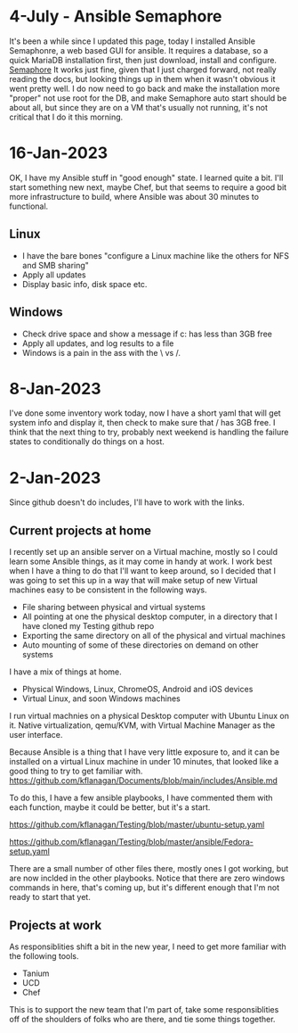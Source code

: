 # 4-July - Ansible Semaphore
It's been a while since I updated this page, today I installed Ansible Semaphonre, a web based GUI for ansible. It requires a database, so a quick MariaDB installation first, then just download, install and configure.
[Semaphore](https://docs.ansible-semaphore.com/administration-guide/installation)
It works just fine, given that I just charged forward, not really reading the docs, but looking things up in them when it wasn't obvious it went pretty well.
I do now need to go back and make the installation more "proper" not use root for the DB, and make Semaphore auto start should be about all, but since they are on a VM that's usually not running, it's not critical that I do it this morning. 
# 16-Jan-2023
OK, I have my Ansible stuff in "good enough" state.  I learned quite a bit. I'll start something new next, maybe Chef, but that seems to require a good bit more infrastructure to build, where Ansible was about 30 minutes to functional.
## Linux
- I have the bare bones "configure a Linux machine like the others for NFS and SMB sharing"
- Apply all updates
- Display basic info, disk space etc.
## Windows
- Check drive space and show a message if c: has less than 3GB free
- Apply all updates, and log results to a file
- Windows is a pain in the ass with the \ vs /.  

# 8-Jan-2023
I've done some inventory work today, now I have a short yaml that will get system info and display it, then check to make sure that / has 3GB free.   I think that the next thing to try, probably next weekend is handling the failure states to conditionally do things on a host.



# 2-Jan-2023
Since github doesn't do includes, I'll have to work with the links.

## Current projects at home
I recently set up an ansible server on a Virtual machine, mostly so I could learn some Ansible things, as it may come in handy at work.  I work best when I have a thing to do that I'll want to keep around, so I decided that I was going to set this up in a way that will make setup of new Virtual machines easy to be consistent in the following ways.
- File sharing between physical and virtual systems
- All pointing at one the physical desktop computer, in a directory that I have cloned my Testing github repo
- Exporting the same directory on all of the physical and virtual machines
- Auto mounting of some of these directories on demand on other systems

I have a mix of things at home.
- Physical Windows, Linux, ChromeOS, Android and iOS devices
- Virtual Linux, and soon Windows machines 

I run virtual machnies on a physical Desktop computer with Ubuntu Linux on it.  Native virtualization, qemu/KVM, with Virtual Machine Manager as the user interface.

Because Ansible is a thing that I have very little exposure to, and it can be installed on a virtual Linux machine in under 10 minutes, that looked like a good thing to try to get familiar with. 
https://github.com/kflanagan/Documents/blob/main/includes/Ansible.md


To do this, I have a few ansible playbooks, I have commented them with each function, maybe it could be better, but it's a start.

https://github.com/kflanagan/Testing/blob/master/ubuntu-setup.yaml

https://github.com/kflanagan/Testing/blob/master/ansible/Fedora-setup.yaml

There are a small number of other files there, mostly ones I got working, but are now inclded in the other playbooks.  Notice that there are zero windows commands in here, that's coming up, but it's different enough that I'm not ready to start that yet.

## Projects at work
As responsiblities shift a bit in the new year, I need to get more familiar with the following tools.
- Tanium
- UCD
- Chef

This is to support the new team that I'm part of, take some responsiblities off of the shoulders of folks who are there, and tie some things together. 
